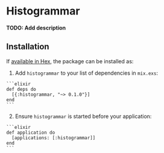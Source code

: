 # Histogrammar

**TODO: Add description**

## Installation

If [available in Hex](https://hex.pm/docs/publish), the package can be installed as:

  1. Add `histogrammar` to your list of dependencies in `mix.exs`:

    ```elixir
    def deps do
      [{:histogrammar, "~> 0.1.0"}]
    end
    ```

  2. Ensure `histogrammar` is started before your application:

    ```elixir
    def application do
      [applications: [:histogrammar]]
    end
    ```

